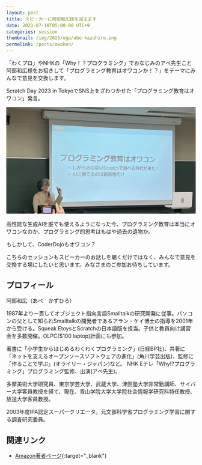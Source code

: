 ```yaml
---
layout: post
title: スピーカーに阿部和広様を迎えます
date: 2023-07-18T05:00:00 UTC+9
categories: session
thumbnail: /img/2023/ogp/abe-kazuhiro.png
permalink: /posts/owakon/
---
```


「わくプロ」やNHKの「Why！？プログラミング」でおなじみのアベ先生こと阿部和広様をお招きして「プログラミング教育はオワコンか！？」をテーマにみんなで意見を交換します。

Scratch Day 2023 in TokyoでSNS上をざわつかせた「プログラミング教育はオワコン」発言。

![](/img/2023/session/abe-kazuhiro.jpg)

高性能な生成AIを誰でも使えるようになった今、プログラミング教育は本当にオワコンなのか、プログラミング的思考はもはや過去の遺物か。

もしかして、CoderDojoもオワコン？

こちらのセッションもスピーカーのお話しを聴くだけではなく、みんなで意見を交換する場にしたいと思います。みなさまのご参加お待ちしています。

## プロフィール
阿部和広（あべ　かずひろ）

1987年より一貫してオブジェクト指向言語Smalltalkの研究開発に従事。パソコンの父として知られSmalltalkの開発者であるアラン・ケイ博士の指導を2001年から受ける。Squeak EtoysとScratchの日本語版を担当。子供と教員向け講習会を多数開催。OLPC($100 laptop)計画にも参加。

著書に「小学生からはじめるわくわくプログラミング」(日経BP社)、共著に「ネットを支えるオープンソースソフトウェアの進化」(角川学芸出版)、監修に「作ることで学ぶ」(オライリー・ジャパン)など。 NHK Eテレ「Why!?プログラミング」プログラミング監修、出演(アベ先生)。

多摩美術大学研究員、東京学芸大学、武蔵大学、津田塾大学非常勤講師、サイバー大学客員教授を経て、現在、青山学院大学大学院社会情報学研究科特任教授、放送大学客員教授。

2003年度IPA認定スーパークリエータ。元文部科学省プログラミング学習に関する調査研究委員。

## 関連リンク
- [Amazon著者ページ](https://www.amazon.co.jp/-/e/B00DUV6S3E/){:target="_blank"}
